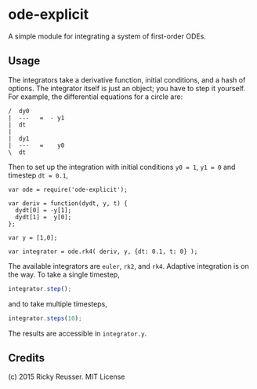 # ode-explicit

A simple module for integrating a system of first-order ODEs. 

## Usage

The integrators take a derivative function, initial conditions, and a hash of options. The integrator itself is just an object; you have to step it yourself. For example, the differential equations for a circle are:

```
/  dy0
|  ---   =  - y1
|  dt
|
|  dy1
|  ---   =    y0
\  dt
```

Then to set up the integration with initial conditions `y0 = 1`, `y1 = 0` and timestep `dt = 0.1`,

```javsacript
var ode = require('ode-explicit');

var deriv = function(dydt, y, t) {
  dydt[0] = -y[1];
  dydt[1] =  y[0];
};

var y = [1,0];

var integrator = ode.rk4( deriv, y, {dt: 0.1, t: 0} );
```

The available integrators are `euler`, `rk2`, and `rk4`. Adaptive integration is on the way. To take a single timestep,

```javascript
integrator.step();
```

and to take multiple timesteps,

```javascript
integrator.steps(10);
```

The results are accessible in `integrator.y`.

## Credits
(c) 2015 Ricky Reusser. MIT License
